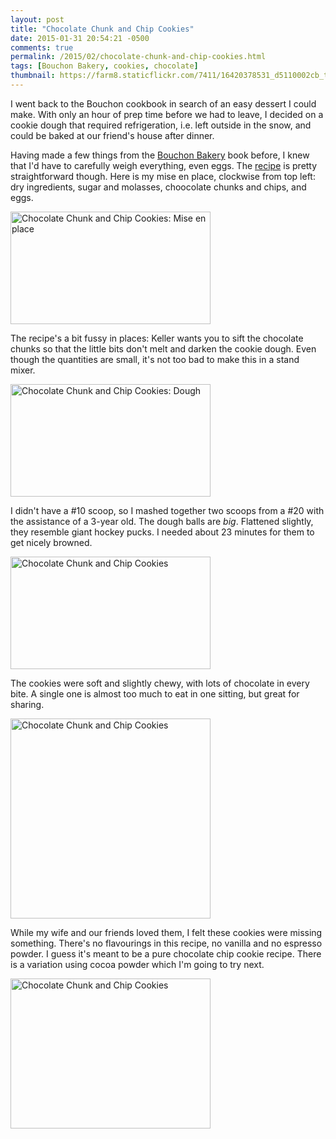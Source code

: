 ```yaml
---
layout: post
title: "Chocolate Chunk and Chip Cookies"
date: 2015-01-31 20:54:21 -0500
comments: true
permalink: /2015/02/chocolate-chunk-and-chip-cookies.html
tags: [Bouchon Bakery, cookies, chocolate]
thumbnail: https://farm8.staticflickr.com/7411/16420378531_d5110002cb_t.jpg
---
```


I went back to the Bouchon cookbook in search of an easy dessert I could
make. With only an hour of prep time before we had to leave, I decided
on a cookie dough that required refrigeration, i.e. left outside in the
snow, and could be baked at our friend's house after dinner.

Having made a few things from the [Bouchon
Bakery](/tag/bouchon-bakery/) book before, I knew that I'd have to
carefully weigh everything, even eggs. The
[recipe](http://joanne-eatswellwithothers.com/2013/11/bouchon-bakery-chocolate-chunk-and-chip-cookies.html)
is pretty straightforward though. Here is my mise en place, clockwise
from top left: dry ingredients, sugar and molasses, choocolate chunks and 
chips, and eggs.

<a href="https://www.flickr.com/photos/gnuf/16225058440"
title="Chocolate Chunk and Chip Cookies: Mise en place by Eric Fung, on
Flickr"><img
src="https://farm8.staticflickr.com/7394/16225058440_5b978f7e2a_n.jpg"
width="320" height="180" alt="Chocolate Chunk and Chip Cookies: Mise en
place"></a>

The recipe's a bit fussy in places: Keller wants you to sift the
chocolate chunks so that the little bits don't melt and darken the
cookie dough. Even though the quantities are small, it's not too bad to
make this in a stand mixer.

<a href="https://www.flickr.com/photos/gnuf/15792556583"
title="Chocolate Chunk and Chip Cookies: Dough by Eric Fung, on
Flickr"><img
src="https://farm9.staticflickr.com/8562/15792556583_812eafc64c_n.jpg"
width="320" height="180" alt="Chocolate Chunk and Chip Cookies:
Dough"></a>

I didn't have a #10 scoop, so I mashed together two scoops from a #20 
with the assistance of a 3-year old. The dough balls are *big*. 
Flattened slightly, they resemble giant hockey pucks. I needed about 23
minutes for them to get nicely browned.

<a href="https://www.flickr.com/photos/gnuf/15791830464"
title="Chocolate Chunk and Chip Cookies by Eric Fung, on Flickr"><img
src="https://farm8.staticflickr.com/7354/15791830464_612d72082c_n.jpg"
width="320" height="180" alt="Chocolate Chunk and Chip Cookies"></a>

The cookies were soft and slightly chewy, with lots of chocolate in every
bite. A single one is almost too much to eat in one sitting, but great
for sharing.

<a href="https://www.flickr.com/photos/gnuf/16234440588"
title="Chocolate Chunk and Chip Cookies by Eric Fung, on Flickr"><img
src="https://farm8.staticflickr.com/7450/16234440588_ccc4dcaa74_n.jpg"
width="320" height="320" alt="Chocolate Chunk and Chip Cookies"></a>

While my wife and our friends loved them, I felt these cookies were 
missing something. There's no flavourings in this recipe, no vanilla 
and no espresso powder. I guess it's meant to be a pure chocolate chip
cookie recipe. There is a variation using cocoa powder which I'm going
to try next.

<a href="https://www.flickr.com/photos/gnuf/16420378531"
title="Chocolate Chunk and Chip Cookies by Eric Fung, on Flickr"><img
src="https://farm8.staticflickr.com/7411/16420378531_d5110002cb_n.jpg"
width="320" height="240" alt="Chocolate Chunk and Chip Cookies"></a>
